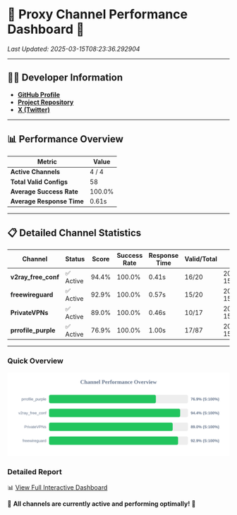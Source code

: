 # 🌟 Proxy Channel Performance Dashboard 🌟

_Last Updated: 2025-03-15T08:23:36.292904_

---

## 👩‍💻 Developer Information

- **[GitHub Profile](https://github.com/4n0nymou3)**  
- **[Project Repository](https://github.com/4n0nymou3/multi-proxy-config-fetcher)**  
- **[X (Twitter)](https://x.com/4n0nymou3)**  

---

## 📊 Performance Overview

| Metric                | Value       |
|-----------------------|-------------|
| **Active Channels**   | 4 / 4       |
| **Total Valid Configs** | 58          |
| **Average Success Rate** | 100.0%      |
| **Average Response Time** | 0.61s       |

---

## 📋 Detailed Channel Statistics

| Channel          | Status     | Score  | Success Rate | Response Time | Valid/Total | Last Success               |
|------------------|------------|--------|--------------|---------------|-------------|----------------------------|
| **v2ray_free_conf**  | ✅ Active  | 94.4%  | 100.0% | 0.41s         | 16/20       | 2025-03-15T08:23:35.197720 |
| **freewireguard**  | ✅ Active  | 92.9%  | 100.0% | 0.57s         | 15/20       | 2025-03-15T08:23:36.291133 |
| **PrivateVPNs**  | ✅ Active  | 89.0%  | 100.0% | 0.46s         | 10/17       | 2025-03-15T08:23:35.696134 |
| **prrofile_purple**  | ✅ Active  | 76.9%  | 100.0% | 1.00s         | 17/87       | 2025-03-15T08:23:34.724488 |

---

### Quick Overview
<div align="center">
  <a href="https://raw.githubusercontent.com/nullluser/NullRepo/refs/heads/main/assets/channel_stats_chart.svg">
    <img src="https://raw.githubusercontent.com/nullluser/NullRepo/refs/heads/main/assets/channel_stats_chart.svg" alt="Source Performance Statistics" width="800">
  </a>
</div>

### Detailed Report
📊 [View Full Interactive Dashboard](https://htmlpreview.github.io/?https://github.com/nullluser/NullRepo/blob/main/assets/performance_report.html)

🎉 **All channels are currently active and performing optimally!** 🎉
